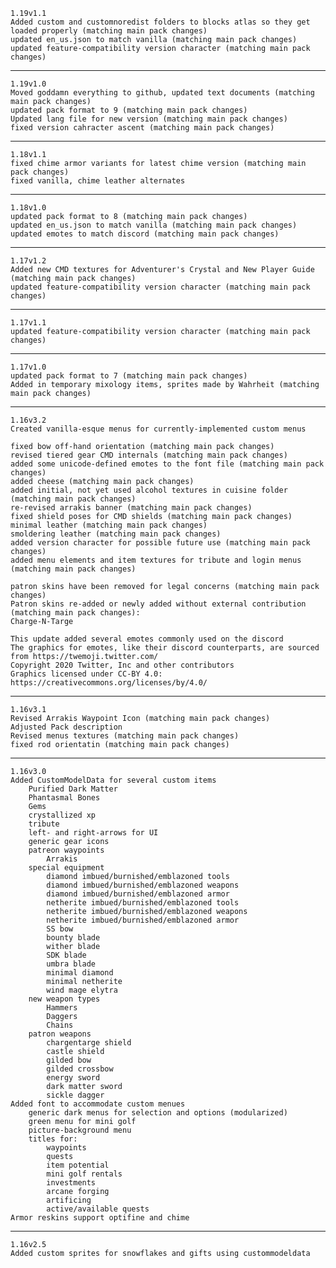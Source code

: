     1.19v1.1
    Added custom and customnoredist folders to blocks atlas so they get loaded properly (matching main pack changes)
    updated en_us.json to match vanilla (matching main pack changes)
    updated feature-compatibility version character (matching main pack changes)

---

    1.19v1.0
    Moved goddamn everything to github, updated text documents (matching main pack changes)
    updated pack format to 9 (matching main pack changes)
    Updated lang file for new version (matching main pack changes)
    fixed version cahracter ascent (matching main pack changes)

---

    1.18v1.1
    fixed chime armor variants for latest chime version (matching main pack changes)
    fixed vanilla, chime leather alternates

---

    1.18v1.0
    updated pack format to 8 (matching main pack changes)
    updated en_us.json to match vanilla (matching main pack changes)
    updated emotes to match discord (matching main pack changes)

---

    1.17v1.2
    Added new CMD textures for Adventurer's Crystal and New Player Guide (matching main pack changes)
    updated feature-compatibility version character (matching main pack changes)

---

    1.17v1.1
    updated feature-compatibility version character (matching main pack changes)

---

    1.17v1.0
    updated pack format to 7 (matching main pack changes)
    Added in temporary mixology items, sprites made by Wahrheit (matching main pack changes)

---

    1.16v3.2
    Created vanilla-esque menus for currently-implemented custom menus

    fixed bow off-hand orientation (matching main pack changes)
    revised tiered gear CMD internals (matching main pack changes)
    added some unicode-defined emotes to the font file (matching main pack changes)
    added cheese (matching main pack changes)
    added initial, not yet used alcohol textures in cuisine folder (matching main pack changes)
    re-revised arrakis banner (matching main pack changes)
    fixed shield poses for CMD shields (matching main pack changes)
    minimal leather (matching main pack changes)
    smoldering leather (matching main pack changes)
    added version character for possible future use (matching main pack changes)
    added menu elements and item textures for tribute and login menus (matching main pack changes)

    patron skins have been removed for legal concerns (matching main pack changes)
    Patron skins re-added or newly added without external contribution (matching main pack changes):
    Charge-N-Targe

    This update added several emotes commonly used on the discord
    The graphics for emotes, like their discord counterparts, are sourced from https://twemoji.twitter.com/
    Copyright 2020 Twitter, Inc and other contributors
    Graphics licensed under CC-BY 4.0: https://creativecommons.org/licenses/by/4.0/

---

    1.16v3.1
    Revised Arrakis Waypoint Icon (matching main pack changes)
    Adjusted Pack description
    Revised menus textures (matching main pack changes)
    fixed rod orientatin (matching main pack changes)

---

    1.16v3.0
    Added CustomModelData for several custom items
        Purified Dark Matter
        Phantasmal Bones
        Gems
        crystallized xp
        tribute
        left- and right-arrows for UI
        generic gear icons
        patreon waypoints
            Arrakis
        special equipment
            diamond imbued/burnished/emblazoned tools
            diamond imbued/burnished/emblazoned weapons
            diamond imbued/burnished/emblazoned armor
            netherite imbued/burnished/emblazoned tools
            netherite imbued/burnished/emblazoned weapons
            netherite imbued/burnished/emblazoned armor
            SS bow
            bounty blade
            wither blade
            SDK blade
            umbra blade
            minimal diamond
            minimal netherite
            wind mage elytra
        new weapon types
            Hammers
            Daggers
            Chains
        patron weapons
            chargentarge shield
            castle shield
            gilded bow
            gilded crossbow
            energy sword
            dark matter sword
            sickle dagger
    Added font to accommodate custom menues
        generic dark menus for selection and options (modularized)
        green menu for mini golf
        picture-background menu
        titles for:
            waypoints
            quests
            item potential
            mini golf rentals
            investments
            arcane forging
            artificing
            active/available quests
    Armor reskins support optifine and chime
-------------------------
    1.16v2.5
    Added custom sprites for snowflakes and gifts using custommodeldata